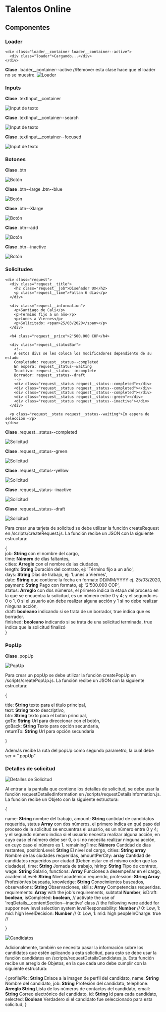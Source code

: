 # Talentos Online

## Componentes


### Loader
~~~
<div class="loader__container loader__container--active">
  <div class="loader">Cargando...</div>
</div>
~~~
**Clase** .loader__container--active //Remover esta clase hace que el loader no se muestre.
![Loader](https://github.com/uxlabicesi/TO-testing/blob/master/README%20images/loader.png)

### Inputs
**Clase** .textInput__container

![Input de texto](https://github.com/uxlabicesi/TO-testing/blob/master/README%20images/TextInput.png)

**Clase** .textInput__container--search

![Input de texto](https://github.com/uxlabicesi/TO-testing/blob/master/README%20images/TextInputSearch.png)

**Clase** .textInput__container--focused

![Input de texto](https://github.com/uxlabicesi/TO-testing/blob/master/README%20images/TextInputActive.png)


### Botones
**Clase** .btn

![Botón](https://github.com/uxlabicesi/TO-testing/blob/master/README%20images/button.png)

**Clase** .btn--large .btn--blue

![Botón](https://github.com/uxlabicesi/TO-testing/blob/master/README%20images/buttonBlue.png)

**Clase** .btn--Xlarge

![Botón](https://github.com/uxlabicesi/TO-testing/blob/master/README%20images/buttonLarge.png)

**Clase** .btn--add

![Botón](https://github.com/uxlabicesi/TO-testing/blob/master/README%20images/buttonadd.png)

**Clase** .btn--inactive

![Botón](https://github.com/uxlabicesi/TO-testing/blob/master/README%20images/buttonLargeInactive.png)


### Solicitudes
~~~
<div class="request">
  <div class="request__title">
    <h2 class="request__job">Diseñador UX</h2>
    <p class="request__time">Faltan 6 días</p>
  </div>
               
  <div class="request__information">
    <p>Santiago de Cali</p>
    <p>Termino fijo a un año</p>
    <p>Lunes a Viernes</p>
    <p>Solicitado: <span>25/03/2020</span></p>
  </div>

  <h4 class="request__price">2'500.000 COP</h4>
 
  <div class="request__statusBar">
    <!-- 
    A estos divs se les coloca los modificadores dependiento de su estado 
    Completado: request__status--completed
    En espera: request__status--waiting
    Inactivo: request__status--incomplete
    Borrador: request__status--draft
    -->
    <div class="request__status request__status--completed"></div>
    <div class="request__status request__status--completed"></div>
    <div class="request__status request__status--completed"></div>
    <div class="request__status request__status--green"></div>
    <div class="request__status request__status--inactive"></div>
  </div>

  <p class="request__state request__status--waiting">En espera de selección </p>
</div>
~~~

**Clase** .request__status--completed

![Solicitud](https://github.com/uxlabicesi/TO-testing/blob/master/README%20images/request.png)

**Clase** .request__status--green

![Solicitud](https://github.com/uxlabicesi/TO-testing/blob/master/README%20images/requestWaiting.png)

**Clase** .request__status--yellow

![Solicitud](https://github.com/uxlabicesi/TO-testing/blob/master/README%20images/requestYellow.png)

**Clase** .request__status--inactive

![Solicitud](https://github.com/uxlabicesi/TO-testing/blob/master/README%20images/requestInactive.png)

**Clase** .request__status--draft

![Solicitud](https://github.com/uxlabicesi/TO-testing/blob/master/README%20images/requestDraft.png)

Para crear una tarjeta de solicitud se debe utilizar la función createRequest en /scripts/createRequest.js.
La función recibe un JSON con la siguiente estructura:

{       
  job: **String** con el nombre del cargo, <br />
  time: **Número** de días faltantes, <br />
  cities: **Arreglo** con el nombre de las ciudades, <br />
  length: **String** Duración del contrato, ej: 'Término fijo a un año', <br />
  days: **String** Días de trabajo, ej: 'Lunes a Viernes', <br />
  date: **String** que contiene la fecha en formato DD/MM/YYYY ej. 25/03/2020, <br />
  payment: **String** Pago con formato, ej: '2\'500.000 COP', <br />
  status: **Arreglo** con dos números, el primero indica la etapa del proceso en la que se encuentra la solicitud, es un número entre 0   y 4; y el segundo es 0 o 1, 0 si el usuario aún debe realizar alguna acción y 1 si no debe realizar ninguna acción, <br />
  draft: **booleano** indicando si se trata de un borrador, true indica que es borrador.<br />
  finished: **booleano** indicando si se trata de una solicitud terminada, true indica que la solicitud finalizó <br />
}

### PopUp

**Clase** .popUp

![PopUp](https://github.com/uxlabicesi/TO-testing/blob/master/README%20images/popUp.png)

Para crear un popUp se debe utilizar la función createPopUp en /scripts/createPopUp.js.
La función recibe un JSON con la siguiente estructura:

{

  title: **String** texto para el titulo principal, <br />
  text: **String** texto descriptivo, <br />
  btn:  **String** texto para el botón principal, <br />
  goTo: **String** Url para direccionar con el botón, <br />
  goBack: **String** Texto para opción secundaria, <br />
  returnTo: **String** Url para opción secundaria <br />
  
}

Además recibe la ruta del popUp como segundo parametro, la cual debe ser = ".popUp"

### Detalles de solicitud

![Detalles de Solicitud](https://github.com/uxlabicesi/TO-testing/blob/master/README%20images/requestDetails.png)

Al entrar a la pantalla que contiene los detalles de solicitud, se debe usar la función requestDetailedInformation en /scripts/requestDetailsInformation.js.
La función recibe un Objeto con la siguiente estructura:

{

  name: **String** nombre del trabajo,
  amount: **String** cantidad de candidatos requerida,
  status **Array** con dos números, el primero indica en qué paso del proceso de la solicitud se encuentras el usuario, es un número entre 0 y 4; y el segundo número indica si el usuario necesita realizar alguna acción, en cuyo caso el número debe ser 0, o si no necesita realizar ninguna acción, en cuyo caso el número es 1.
  remainingTime: **Número** Cantidad de días restantes,
  positionLevel: **String** El nivel del cargo,
  cities: **String array** Nombre de las ciudades requeridas,
  amountPerCity: **array** Cantidad de candidatos requeridos por ciudad (Deben estar en el mismo orden que las ciudades),
  time: **String** Jornada de trabajo,
  hiring: **String** Tipo de contrato,
  wage: **String** Salario,
  functions: **Array** Funciones a desempeñar en el cargo,
  academicLevel: **String** Nivel académico requerido,
  profession: **String Array** Profesión/es buscada,
  knowledge: **String** Conocimientos buscados,
  observations: **String** Observaciones,
  skills: **Array** Competencias requeridas.
  requirements: **Array** with the job's requirements,
  subtotal **Number**,
  isDraft: **boolean**,
  isCompleted: **boolean**, // activate the use of 'reqDetails__contentSection--inactive' class
  // the following were added for suppor new level selection system
  levelResponsability: **Number** // 0: Low, 1: mid: high
  levelDecision: **Number** // 0: Low, 1: mid: high
  peopleInCharge: true // 

}

![Candidatos](https://github.com/uxlabicesi/TO-testing/blob/master/README%20images/requestDetailsCandidates.png)

Adicionalmente, también se necesita pasar la información sobre los candidatos que estén aplicando a esta solicitud, para esto se debe usar la función candidates en /scripts/requestDetailsCandidates.js. Esta función recibe un arreglo de Objetos, en la que cada uno debe cumplir con la siguiente estructura: 


{
  profilePic: **String** Enlace a la imagen de perfil del candidato,
  name: **String** Nombre del candidato,
  job: **String** Profesión del candidato,
  telephone: **Arreglo String** Lista de los números de contactos del candidato,
  email: **String** Correo electrónico del candidato,
  id: **String** Id para cada candidato,
  selected: **Boolean** Verdadero si el candidato fue seleccionado para esta solicitud,
}
